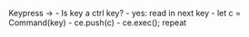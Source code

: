 Keypress -> 
    - Is key a ctrl key?
        - yes: read in next key
    - let c = Command(key)
    - ce.push(c)
    - ce.exec();
repeat
